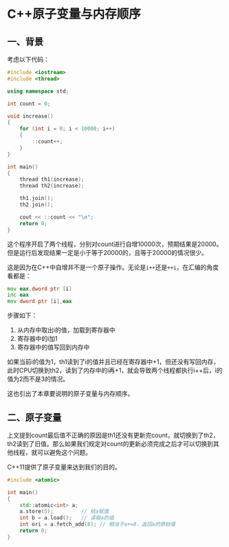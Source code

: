 # C++原子变量与内存顺序

## 一、背景

考虑以下代码：

```c++
#include <iostream>
#include <thread>

using namespace std;

int count = 0;

void increase()
{
	for (int i = 0; i < 10000; i++)
	{
		::count++;
	}
}

int main()
{
	thread th1(increase);
	thread th2(increase);

	th1.join();
	th2.join();

	cout << ::count << "\n";
	return 0;
}
```

这个程序开启了两个线程，分别对count进行自增10000次，预期结果是20000。但是运行后发现结果一定是小于等于20000的，且等于20000的情况很少。

这是因为在C++中自增并不是一个原子操作。无论是`i++`还是`++i`，在汇编的角度看都是：

```asm
mov eax,dword ptr [i]  
inc eax  
mov dword ptr [i],eax  
```

步骤如下：

1. 从内存中取出i的值，加载到寄存器中
2. 寄存器中的i加1
3. 寄存器中的值写回到内存中

如果当前i的值为1，th1读到了i的值并且已经在寄存器中+1，但还没有写回内存，此时CPU切换到th2，读到了内存中的i再+1，就会导致两个线程都执行i++后，i的值为2而不是3的情况。

这也引出了本章要说明的原子变量与内存顺序。

## 二、原子变量

上文提到count最后值不正确的原因是th1还没有更新完count，就切换到了th2，th2读到了旧值。那么如果我们规定对count的更新必须完成之后才可以切换到其他线程，就可以避免这个问题。

C++11提供了原子变量来达到我们的目的。

```C++
#include <atomic>

int main()
{
    std::atomic<int> a;
    a.store(5);			// 给a赋值
    int b = a.load();	// 读取a的值
    int ori = a.fetch_add(8); // 相当于a+=8，返回a的原始值
    return 0;
}
```














